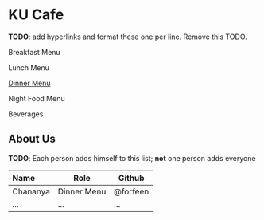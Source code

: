 # KU Cafe

**TODO**: add hyperlinks and format these one per line. Remove this TODO.

Breakfast Menu

Lunch Menu

[Dinner Menu](Menu.md##dinner-menu)

Night Food Menu

Beverages

## About Us

**TODO**: Each person adds himself to this list; **not** one person adds everyone

| Name      | Role      | Github   |
|:----------|-----------|----------|
| Chananya | Dinner Menu | @forfeen |
| ...       | ...       | ...      |
